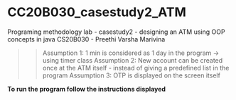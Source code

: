 # CC20B030_casestudy2_ATM
Programing methodology lab - casestudy2 - designing an ATM using OOP concepts in java
CS20B030 - Preethi Varsha Marivina

>> Assumption 1: 1 min is considered as 1 day in the program -> using timer class
>> Assumption 2: New account can be created once at the ATM itself 
                 - instead of giving a predefined list in the program
>> Assumption 3: OTP is displayed on the screen itself

**To run the program follow the instructions displayed**